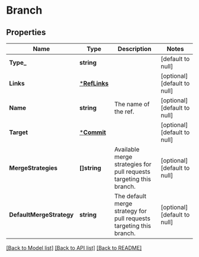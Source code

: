 # Branch

## Properties
Name | Type | Description | Notes
------------ | ------------- | ------------- | -------------
**Type_** | **string** |  | [default to null]
**Links** | [***RefLinks**](ref_links.md) |  | [optional] [default to null]
**Name** | **string** | The name of the ref. | [optional] [default to null]
**Target** | [***Commit**](commit.md) |  | [optional] [default to null]
**MergeStrategies** | **[]string** | Available merge strategies for pull requests targeting this branch. | [optional] [default to null]
**DefaultMergeStrategy** | **string** | The default merge strategy for pull requests targeting this branch. | [optional] [default to null]

[[Back to Model list]](../README.md#documentation-for-models) [[Back to API list]](../README.md#documentation-for-api-endpoints) [[Back to README]](../README.md)

